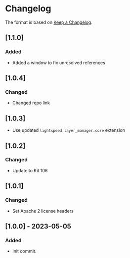 # Changelog
The format is based on [Keep a Changelog](https://keepachangelog.com/en/1.0.0/).

## [1.1.0]
### Added
- Added a window to fix unresolved references

## [1.0.4]
### Changed
- Changed repo link

## [1.0.3]
- Use updated `lightspeed.layer_manager.core` extension

## [1.0.2]
### Changed
- Update to Kit 106

## [1.0.1]
### Changed
- Set Apache 2 license headers

## [1.0.0] - 2023-05-05
### Added
- Init commit.
